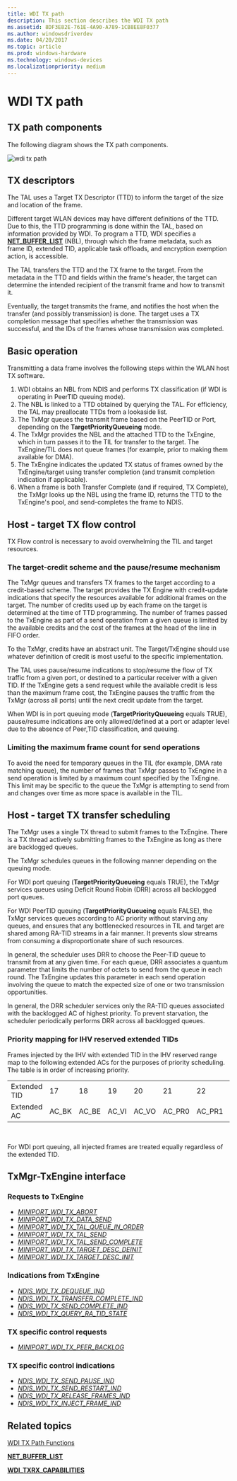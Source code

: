 ```yaml
---
title: WDI TX path
description: This section describes the WDI TX path
ms.assetid: 8DF3E82E-761E-4A90-A789-1CB8EE8F0377
ms.author: windowsdriverdev
ms.date: 04/20/2017
ms.topic: article
ms.prod: windows-hardware
ms.technology: windows-devices
ms.localizationpriority: medium
---
```


# WDI TX path


## TX path components


The following diagram shows the TX path components.

![wdi tx path](images/wdi-tx-path-block-diagram.png)

## TX descriptors


The TAL uses a Target TX Descriptor (TTD) to inform the target of the size and location of the frame.

Different target WLAN devices may have different definitions of the TTD. Due to this, the TTD programming is done within the TAL, based on information provided by WDI. To program a TTD, WDI specifies a [**NET\_BUFFER\_LIST**](https://msdn.microsoft.com/library/windows/hardware/ff568388) (NBL), through which the frame metadata, such as frame ID, extended TID, applicable task offloads, and encryption exemption action, is accessible.

The TAL transfers the TTD and the TX frame to the target. From the metadata in the TTD and fields within the frame's header, the target can determine the intended recipient of the transmit frame and how to transmit it.

Eventually, the target transmits the frame, and notifies the host when the transfer (and possibly transmission) is done. The target uses a TX completion message that specifies whether the transmission was successful, and the IDs of the frames whose transmission was completed.

## Basic operation


Transmitting a data frame involves the following steps within the WLAN host TX software.

1.  WDI obtains an NBL from NDIS and performs TX classification (if WDI is operating in PeerTID queuing mode).
2.  The NBL is linked to a TTD obtained by querying the TAL. For efficiency, the TAL may preallocate TTDs from a lookaside list.
3.  The TxMgr queues the transmit frame based on the PeerTID or Port, depending on the **TargetPriorityQueueing** mode.
4.  The TxMgr provides the NBL and the attached TTD to the TxEngine, which in turn passes it to the TIL for transfer to the target. The TxEngine/TIL does not queue frames (for example, prior to making them available for DMA).
5.  The TxEngine indicates the updated TX status of frames owned by the TxEngine/target using transfer completion (and transmit completion indication if applicable).
6.  When a frame is both Transfer Complete (and if required, TX Complete), the TxMgr looks up the NBL using the frame ID, returns the TTD to the TxEngine's pool, and send-completes the frame to NDIS.

## Host - target TX flow control


TX Flow control is necessary to avoid overwhelming the TIL and target resources.

### The target-credit scheme and the pause/resume mechanism

The TxMgr queues and transfers TX frames to the target according to a credit-based scheme. The target provides the TX Engine with credit-update indications that specify the resources available for additional frames on the target. The number of credits used up by each frame on the target is determined at the time of TTD programming. The number of frames passed to the TxEngine as part of a send operation from a given queue is limited by the available credits and the cost of the frames at the head of the line in FIFO order.

To the TxMgr, credits have an abstract unit. The Target/TxEngine should use whatever definition of credit is most useful to the specific implementation.

The TAL uses pause/resume indications to stop/resume the flow of TX traffic from a given port, or destined to a particular receiver with a given TID. If the TxEngine gets a send request while the available credit is less than the maximum frame cost, the TxEngine pauses the traffic from the TxMgr (across all ports) until the next credit update from the target.

When WDI is in port queuing mode (**TargetPriorityQueueing** equals TRUE), pause/resume indications are only allowed/defined at a port or adapter level due to the absence of Peer,TID classification, and queuing.

### Limiting the maximum frame count for send operations

To avoid the need for temporary queues in the TIL (for example, DMA rate matching queue), the number of frames that TxMgr passes to TxEngine in a send operation is limited by a maximum count specified by the TxEngine. This limit may be specific to the queue the TxMgr is attempting to send from and changes over time as more space is available in the TIL.

## Host - target TX transfer scheduling


The TxMgr uses a single TX thread to submit frames to the TxEngine. There is a TX thread actively submitting frames to the TxEngine as long as there are backlogged queues.

The TxMgr schedules queues in the following manner depending on the queuing mode.

For WDI port queuing (**TargetPriorityQueueing** equals TRUE), the TxMgr services queues using Deficit Round Robin (DRR) across all backlogged port queues.

For WDI PeerTID queuing (**TargetPriorityQueueing** equals FALSE), the TxMgr services queues according to AC priority without starving any queues, and ensures that any bottlenecked resources in TIL and target are shared among RA-TID streams in a fair manner. It prevents slow streams from consuming a disproportionate share of such resources.

In general, the scheduler uses DRR to choose the Peer-TID queue to transmit from at any given time. For each queue, DRR associates a quantum parameter that limits the number of octets to send from the queue in each round. The TxEngine updates this parameter in each send operation involving the queue to match the expected size of one or two transmission opportunities.

In general, the DRR scheduler services only the RA-TID queues associated with the backlogged AC of highest priority. To prevent starvation, the scheduler periodically performs DRR across all backlogged queues.

### Priority mapping for IHV reserved extended TIDs

Frames injected by the IHV with extended TID in the IHV reserved range map to the following extended ACs for the purposes of priority scheduling. The table is in order of increasing priority.

|              |        |        |        |        |         |         |         |         |
|--------------|--------|--------|--------|--------|---------|---------|---------|---------|
| Extended TID | 17     | 18     | 19     | 20     | 21      | 22      | 23      | 24      |
| Extended AC  | AC\_BK | AC\_BE | AC\_VI | AC\_VO | AC\_PR0 | AC\_PR1 | AC\_PR2 | AC\_PR3 |

 

For WDI port queuing, all injected frames are treated equally regardless of the extended TID.

## TxMgr-TxEngine interface


### Requests to TxEngine

-   [*MINIPORT\_WDI\_TX\_ABORT*](https://msdn.microsoft.com/library/windows/hardware/mt297587)
-   [*MINIPORT\_WDI\_TX\_DATA\_SEND*](https://msdn.microsoft.com/library/windows/hardware/mt297588)
-   [*MINIPORT\_WDI\_TX\_TAL\_QUEUE\_IN\_ORDER*](https://msdn.microsoft.com/library/windows/hardware/mt297590)
-   [*MINIPORT\_WDI\_TX\_TAL\_SEND*](https://msdn.microsoft.com/library/windows/hardware/mt297591)
-   [*MINIPORT\_WDI\_TX\_TAL\_SEND\_COMPLETE*](https://msdn.microsoft.com/library/windows/hardware/mt297592)
-   [*MINIPORT\_WDI\_TX\_TARGET\_DESC\_DEINIT*](https://msdn.microsoft.com/library/windows/hardware/mt297593)
-   [*MINIPORT\_WDI\_TX\_TARGET\_DESC\_INIT*](https://msdn.microsoft.com/library/windows/hardware/mt297594)

### Indications from TxEngine

-   [*NDIS\_WDI\_TX\_DEQUEUE\_IND*](https://msdn.microsoft.com/library/windows/hardware/mt297609)
-   [*NDIS\_WDI\_TX\_TRANSFER\_COMPLETE\_IND*](https://msdn.microsoft.com/library/windows/hardware/mt297616)
-   [*NDIS\_WDI\_TX\_SEND\_COMPLETE\_IND*](https://msdn.microsoft.com/library/windows/hardware/mt297613)
-   [*NDIS\_WDI\_TX\_QUERY\_RA\_TID\_STATE*](https://msdn.microsoft.com/library/windows/hardware/mt297611)

### TX specific control requests

-   [*MINIPORT\_WDI\_TX\_PEER\_BACKLOG*](https://msdn.microsoft.com/library/windows/hardware/mt297589)

### TX specific control indications

-   [*NDIS\_WDI\_TX\_SEND\_PAUSE\_IND*](https://msdn.microsoft.com/library/windows/hardware/mt297614)
-   [*NDIS\_WDI\_TX\_SEND\_RESTART\_IND*](https://msdn.microsoft.com/library/windows/hardware/mt297615)
-   [*NDIS\_WDI\_TX\_RELEASE\_FRAMES\_IND*](https://msdn.microsoft.com/library/windows/hardware/mt297612)
-   [*NDIS\_WDI\_TX\_INJECT\_FRAME\_IND*](https://msdn.microsoft.com/library/windows/hardware/mt297610)

## Related topics


[WDI TX Path Functions](https://msdn.microsoft.com/library/windows/hardware/mt269153)

[**NET\_BUFFER\_LIST**](https://msdn.microsoft.com/library/windows/hardware/ff568388)

[**WDI\_TXRX\_CAPABILITIES**](https://msdn.microsoft.com/library/windows/hardware/dn898187)

 

 







